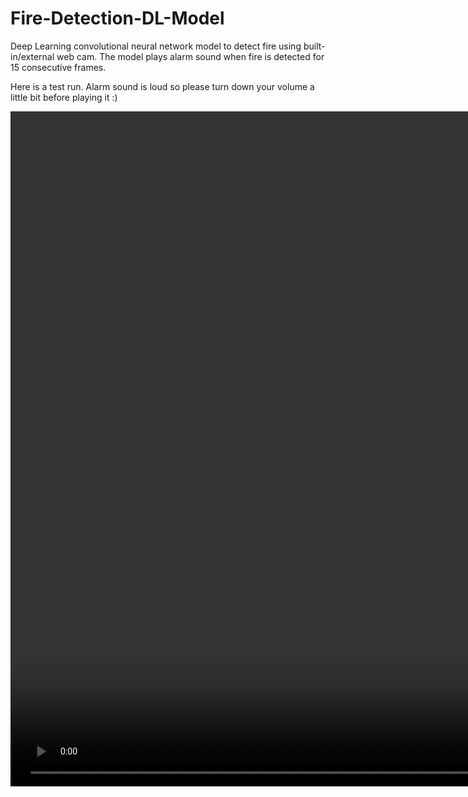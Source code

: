 # Fire-Detection-DL-Model
Deep Learning convolutional neural network model to detect fire using built-in/external web cam.
The model plays alarm sound when fire is detected for 15 consecutive frames.

Here is a test run. Alarm sound is loud so please turn down your volume a little bit before playing it :)

<video width="1920" height="1080" controls>
  <source src="test.mp4" type="video/mp4">
</video>
